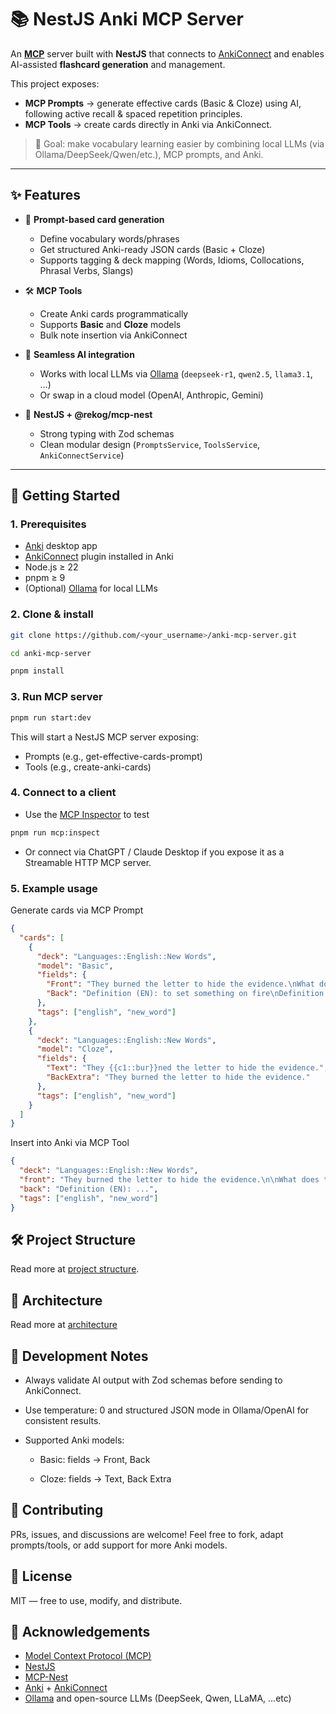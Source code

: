 # 📚 NestJS Anki MCP Server

An **[MCP](https://modelcontextprotocol.io/)** server built with **NestJS** that connects to [AnkiConnect](https://foosoft.net/projects/anki-connect/) and enables AI-assisted **flashcard generation** and management.

This project exposes:
- **MCP Prompts** → generate effective cards (Basic & Cloze) using AI, following active recall & spaced repetition principles.
- **MCP Tools** → create cards directly in Anki via AnkiConnect.

> 🎯 Goal: make vocabulary learning easier by combining local LLMs (via Ollama/DeepSeek/Qwen/etc.), MCP prompts, and Anki.

---

## ✨ Features

- 🧠 **Prompt-based card generation**
  - Define vocabulary words/phrases
  - Get structured Anki-ready JSON cards (Basic + Cloze)
  - Supports tagging & deck mapping (Words, Idioms, Collocations, Phrasal Verbs, Slangs)

- 🛠 **MCP Tools**
  - Create Anki cards programmatically
  - Supports **Basic** and **Cloze** models
  - Bulk note insertion via AnkiConnect

- 🔗 **Seamless AI integration**
  - Works with local LLMs via [Ollama](https://ollama.ai/) (`deepseek-r1`, `qwen2.5`, `llama3.1`, …)
  - Or swap in a cloud model (OpenAI, Anthropic, Gemini)

- 🧩 **NestJS + @rekog/mcp-nest**
  - Strong typing with Zod schemas
  - Clean modular design (`PromptsService`, `ToolsService`, `AnkiConnectService`)

---

## 🚀 Getting Started

### 1. Prerequisites
- [Anki](https://apps.ankiweb.net/) desktop app
- [AnkiConnect](https://ankiweb.net/shared/info/2055492159) plugin installed in Anki
- Node.js ≥ 22
- pnpm ≥ 9
- (Optional) [Ollama](https://ollama.ai/) for local LLMs

### 2. Clone & install
```bash
git clone https://github.com/<your_username>/anki-mcp-server.git

cd anki-mcp-server

pnpm install
```

### 3. Run MCP server
```bash
pnpm run start:dev
```
This will start a NestJS MCP server exposing:
- Prompts (e.g., get-effective-cards-prompt)
- Tools (e.g., create-anki-cards)

### 4. Connect to a client

- Use the [MCP Inspector](https://github.com/modelcontextprotocol/inspector?utm_source=chatgpt.com) to test

```bash
pnpm run mcp:inspect
```
- Or connect via ChatGPT / Claude Desktop if you expose it as a Streamable HTTP MCP server.

### 5. Example usage
Generate cards via MCP Prompt

```json
{
  "cards": [
    {
      "deck": "Languages::English::New Words",
      "model": "Basic",
      "fields": {
        "Front": "They burned the letter to hide the evidence.\nWhat does the word 'burn' mean here?",
        "Back": "Definition (EN): to set something on fire\nDefinition (vi): đốt\nExample: The chef burned the toast.\nSynonyms: ignite, scorch"
      },
      "tags": ["english", "new_word"]
    },
    {
      "deck": "Languages::English::New Words",
      "model": "Cloze",
      "fields": {
        "Text": "They {{c1::bur}}ned the letter to hide the evidence.",
        "BackExtra": "They burned the letter to hide the evidence."
      },
      "tags": ["english", "new_word"]
    }
  ]
}
```
Insert into Anki via MCP Tool

```json
{
  "deck": "Languages::English::New Words",
  "front": "They burned the letter to hide the evidence.\n\nWhat does the word 'burn' mean here?",
  "back": "Definition (EN): ...",
  "tags": ["english", "new_word"]
}
```

## 🛠 Project Structure

Read more at [project structure](docs/project-structure.md).

## 🔄 Architecture

Read more at [architecture](docs/architecture.md)

## 🧪 Development Notes
- Always validate AI output with Zod schemas before sending to AnkiConnect.

- Use temperature: 0 and structured JSON mode in Ollama/OpenAI for consistent results.

- Supported Anki models:

  - Basic: fields → Front, Back

  - Cloze: fields → Text, Back Extra

## 🤝 Contributing
PRs, issues, and discussions are welcome!
Feel free to fork, adapt prompts/tools, or add support for more Anki models.

## 📄 License
MIT — free to use, modify, and distribute.

## 🙌 Acknowledgements
- [Model Context Protocol (MCP)](https://modelcontextprotocol.io/docs/getting-started/intro)
- [NestJS](https://nestjs.com/)
- [MCP-Nest](https://github.com/rekog-labs/MCP-Nest)
- [Anki](https://apps.ankiweb.net/) + [AnkiConnect](https://git.sr.ht/~foosoft/anki-connect)
- [Ollama](https://ollama.com/) and open-source LLMs (DeepSeek, Qwen, LLaMA, ...etc)
